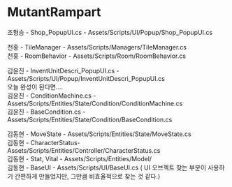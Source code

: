 # MutantRampart

조형승 - Shop_PopupUI.cs - Assets/Scripts/UI/Popup/Shop_PopupUI.cs

천홍 - TileManager - Assets/Scripts/Managers/TileManager.cs  
천홍 - RoomBehavior - Assets/Scripts/Room/RoomBehavior.cs

김윤진 - InventUnitDescri_PopupUI.cs - Assets/Scripts/UI/Popup/InventUnitDescri_PopupUI.cs  
오늘 완성이 된다면....  
김윤진 - ConditionMachine.cs - Assets/Scripts/Entities/State/Condition/ConditionMachine.cs  
김윤진 - BaseCondition.cs - Assets/Scripts/Entities/State/Condition/BaseCondition.cs  

김동현 - MoveState - Assets/Scripts/Entities/State/MoveState.cs  
김동현 - CharacterStatus- Assets/Scripts/Entities/Controller/CharacterStatus.cs  
김동현 - Stat, Vital - Assets/Scripts/Entities/Model/  
김동현 - BaseUI - Assets/Scripts/UI/BaseUI.cs ( UI 오브젝트 찾는 부분이 사용하기 간편하게 만들었지만, 그만큼 비효율적으로 찾는 것 같다.)  
